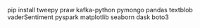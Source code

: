 pip install tweepy praw kafka-python pymongo pandas textblob vaderSentiment pyspark matplotlib seaborn dask boto3
